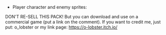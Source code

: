 - Player character and enemy sprites:

DON'T RE-SELL THIS PACK! But you can download and use on a commercial game (put a link on the comment). If you want to credit me, just put: o_lobster or my link page: https://o-lobster.itch.io/